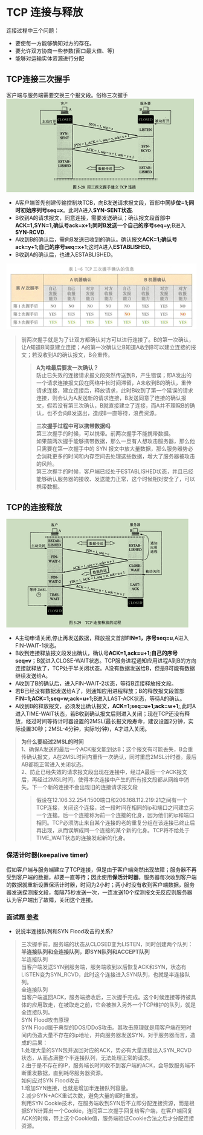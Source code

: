 # TCP 连接与释放

连接过程中三个问题：
* 要使每一方能够确知对方的存在。
* 要允许双方协商一些参数(窗口最大值、等)
* 能够对运输实体资源进行分配

## TCP连接三次握手
客户端与服务端需要交换三个报文段。俗称三次握手
![](/计算机网络/img/TCP三次-1.png)
* A客户端首先创建传输控制块TCB，向B发送请求报文段，首部中<strong>同步位=1;同时初始序列号seq=x</strong>。此时A进入<strong>SYN-SENT状态</strong>.
* B收到A的请求报文，同意连接，需要发送确认；确认报文段首部中<strong>ACK=1,SYN=1,确认号ack=x+1;同时B发送一个自己的序号seq=y</strong>;B进入<strong>SYN-RCVD</strong>.
* A收到B的确认后，需向B发送已收到的确认。确认报文<strong>ACK=1;确认号ack=y+1;自己的序号seq=x+1</strong>;这时A进入<strong>ESTABLISHED</strong>。
* B收到A的确认后，也进入ESTABLISHED。

![](./img/tcp三次-2.png)

> 前两次握手就是为了让双方都确认对方可以进行连接了。B的第一次确认，让A知道B同意建立连接；A的第一次确认让B知道A收到B可以建立连接的报文；若没收到A的确认报文，B会重传。  
>> <strong>A为啥最后要发一次确认？</strong>  
> 防止已失效的连接请求报文段突然传送到B，产生错误；即A发出的一个请求连接报文段在网络中长时间滞留，A未收到B的确认，重传请求连接，建立连接后，释放请求，此时B收到了第一个延误的请求连接，则会认为A发送新的请求连接，B发送同意了连接的确认报文，假若没有第三次确认，B就直接建立了连接，而A并不理睬B的确认，也不会向B发送出，造成B一直等待，浪费资源。  
> 
>><strong>三次握手过程中可以携带数据吗</strong>  
>第三次握手的时候，可以携带。前两次握手不能携带数据。  
如果前两次握手能够携带数据，那么一旦有人想攻击服务器，那么他只需要在第一次握手中的 SYN 报文中放大量数据，那么服务器势必会消耗更多的时间和内存空间去处理这些数据，增大了服务器被攻击的风险。  
第三次握手的时候，客户端已经处于ESTABLISHED状态，并且已经能够确认服务器的接收、发送能力正常，这个时候相对安全了，可以携带数据。

## TCP的连接释放

![](/计算机网络/img/TCP四次-1.png)
* A主动申请关闭,停止再发送数据，释放报文首部<strong>FIN=1，序号seq=u</strong>,A进入FIN-WAIT-1状态。
* B收到连接释放报文段发出确认，确认号<strong>ACK=1,ack=u+1;自己的序号seq=v</strong>；B就进入CLOSE-WAIT状态。TCP服务进程通知应用进程A到B的方向连接就释放了，TCP处于半关闭状态。A没有数据发送给B，但是B可能有数据继续发送给A。
* A收到了B的确认后，进入FIN-WAIT-2状态，等待B连接释放报文段。
* 若B已经没有数据发送给A了，则通知应用进程释放；B的释放报文段首部<strong>FIN=1;ACK=1;seq=w;ack=u+1;</strong>B进入LAST-ACK状态，等待A的确认。
* A收到B的释放报文，必须发出确认报文，<strong>ACK=1;seq=u+1;ack=w+1;</strong>,此时A进入TIME-WAIT状态，若B收到确认报文后则进入关闭；现在TCP还没有释放，经过时间等待计时器设置的2MSL(最长报文段寿命，建议设置2分钟，实际设置30秒；2MSL-4分钟，实际1分钟)，A才进入关闭。

> <strong>为什么要经过2MSL的时间</strong>  
> 1、确保A发送的最后一个ACK报文能到达B；这个报文有可能丢失，B会重传确认报文，A在2MSL时间内重传一次确认，同时重启2MSL计时器。最后AB都能正常进入关闭状态。  
> 2、防止已经失效的请求报文段出现在连接中，经过A最后一个ACK报文后，再经过2MSL时间，使得本次连接中产生的所有报文段都从网络中消失。下一个新的连接不会出现旧的连接请求报文段
>> 假设在12.106.32.254:1500端口和206.168.112.219:21之间有一个TCP连接，关闭这个连接，过一段时间在相同的ip和端口之间建立另一个连接。后一个连接称为前一个连接的化身，因为他们的ip和端口相同。TCP必须防止来自某个连接的老的重复分组在该连接已终止后再出现，从而误解成同一个连接的某个新的化身。TCP将不给处于TIME_WAIT状态的连接发起新的化身。

### 保活计时器(keepalive timer)

假如客户端与服务端建立了TCP连接，但是由于客户端突然出现故障；服务器不再受到客户端的数据，却要一直等待；因此使用<strong>保活计时器</strong>，服务器每次收到客户端的数据就重新设置保活计时器，时间为2小时；两小时没有收到客户端数据，服务器发送探测报文段，每隔75秒发送一次，一连发送10个探测报文无反应则服务器认为客户端出了故障，关闭这个连接。

### 面试题 [参考](https://juejin.im/post/5e527c58e51d4526c654bf41#heading-13)
* 说说半连接队列和SYN Flood攻击的关系?
> 三次握手前，服务端的状态从CLOSED变为LISTEN，同时创建两个队列：<strong>半连接队列和全连接队列，即SYN队列和ACCEPT队列</strong>  
> 半连接队列  
> 当客户端发送SYN到服务端，服务端收到以后恢复ACK和SYN，状态有LISTEN变为SYN_RCVD，此时这个连接进入SYN队列，也就是半连接队列。  
> 全连接队列  
> 当客户端返回ACK，服务端接收后，三次握手完成。这个时候连接等待被具体的应用取走，在被取走之前，它会被推入另外一个TCP维护的队列，就是全连接队列。  
> SYN Flood攻击原理  
> SYN Flood属于典型的DOS/DDoS攻击。其攻击原理就是用客户端在短时间内伪造大量不存在的ip地址，并向服务器发送SYN，对于服务器而言，造成的后果：  
> 1.处理大量的SYN包并返回对应的ACK，势必有大量连接出入SYN_RCVD状态，从而占满整个半连接队列，无法处理正常的请求。  
> 2.由于是不存在的IP，服务端长时间收不到客户端的ACK，会导致服务端不断重发数据，直到耗尽服务器资源。  
> 如何应对SYN Flood攻击  
> 1.增加SYN连接，也就是增加半连接队列容量。  
> 2.减少SYN+ACK重试次数，避免大量的超时重发。  
> 利用SYN Cookie技术，在服务端收到SYN后不立即分配连接资源，而是根据SYN计算出一个Cookie，连同第二次握手回复给客户端，在客户端回复ACK的时候，带上这个Cookie值，服务端验证Cookie合法之后才分配连接资源。  

